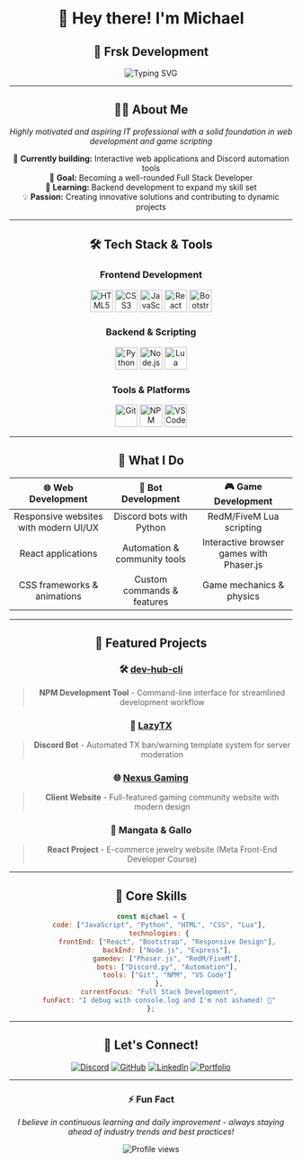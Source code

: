 <div align="center">

# 👋 Hey there! I'm Michael  
## 🚀 Frsk Development

<img src="https://readme-typing-svg.herokuapp.com?font=Fira+Code&pause=1000&color=A83A44&center=true&vCenter=true&width=435&lines=Full+Stack+Developer;Discord+Bot+Creator;RedM%2FFiveM+Developer;Always+Learning+New+Things!" alt="Typing SVG" />

</div>

---

<div align="center">

## 🧑‍💻 About Me

*Highly motivated and aspiring IT professional with a solid foundation in web development and game scripting*

📍 **Currently building:** Interactive web applications and Discord automation tools  
🎯 **Goal:** Becoming a well-rounded Full Stack Developer  
🌱 **Learning:** Backend development to expand my skill set  
💡 **Passion:** Creating innovative solutions and contributing to dynamic projects

</div>

---

<div align="center">

## 🛠️ Tech Stack & Tools

### Frontend Development
<img src="https://cdn.jsdelivr.net/gh/devicons/devicon/icons/html5/html5-original.svg" height="40" alt="HTML5" />
<img src="https://cdn.jsdelivr.net/gh/devicons/devicon/icons/css3/css3-original.svg" height="40" alt="CSS3" />
<img src="https://cdn.jsdelivr.net/gh/devicons/devicon/icons/javascript/javascript-original.svg" height="40" alt="JavaScript" />
<img src="https://cdn.jsdelivr.net/gh/devicons/devicon/icons/react/react-original.svg" height="40" alt="React" />
<img src="https://cdn.jsdelivr.net/gh/devicons/devicon/icons/bootstrap/bootstrap-original.svg" height="40" alt="Bootstrap" />

### Backend & Scripting
<img src="https://cdn.jsdelivr.net/gh/devicons/devicon/icons/python/python-original.svg" height="40" alt="Python" />
<img src="https://cdn.jsdelivr.net/gh/devicons/devicon/icons/nodejs/nodejs-original.svg" height="40" alt="Node.js" />
<img src="https://cdn.jsdelivr.net/gh/devicons/devicon/icons/lua/lua-original.svg" height="40" alt="Lua" />

### Tools & Platforms
<img src="https://cdn.jsdelivr.net/gh/devicons/devicon/icons/git/git-original.svg" height="40" alt="Git" />
<img src="https://cdn.jsdelivr.net/gh/devicons/devicon/icons/npm/npm-original-wordmark.svg" height="40" alt="NPM" />
<img src="https://cdn.jsdelivr.net/gh/devicons/devicon/icons/vscode/vscode-original.svg" height="40" alt="VS Code" />

</div>

---

<div align="center">

## 🎯 What I Do

| 🌐 **Web Development** | 🤖 **Bot Development** | 🎮 **Game Development** |
|:---:|:---:|:---:|
| Responsive websites with modern UI/UX | Discord bots with Python | RedM/FiveM Lua scripting |
| React applications | Automation & community tools | Interactive browser games with Phaser.js |
| CSS frameworks & animations | Custom commands & features | Game mechanics & physics |

</div>

---

<div align="center">

## 🚀 Featured Projects

### 🛠️ [dev-hub-cli](https://www.npmjs.com/package/dev-hub-cli)
> **NPM Development Tool** - Command-line interface for streamlined development workflow

### 🤖 [LazyTX](https://dev-hub-cli.gitbook.io/lazytx/)
> **Discord Bot** - Automated TX ban/warning template system for server moderation

### 🌐 [Nexus Gaming](https://nexusgaming.org/)
> **Client Website** - Full-featured gaming community website with modern design

### 🎨 **Mangata & Gallo**
> **React Project** - E-commerce jewelry website (Meta Front-End Developer Course)

</div>

---

<div align="center">

## 🎯 Core Skills

```javascript
const michael = {
    code: ["JavaScript", "Python", "HTML", "CSS", "Lua"],
    technologies: {
        frontEnd: ["React", "Bootstrap", "Responsive Design"],
        backEnd: ["Node.js", "Express"],
        gamedev: ["Phaser.js", "RedM/FiveM"],
        bots: ["Discord.py", "Automation"],
        tools: ["Git", "NPM", "VS Code"]
    },
    currentFocus: "Full Stack Development",
    funFact: "I debug with console.log and I'm not ashamed! 🐛"
};
```

</div>

---

<div align="center">

## 🤝 Let's Connect!

[![Discord](https://img.shields.io/badge/Discord-7289DA?style=for-the-badge&logo=discord&logoColor=white)](https://discord.gg/your-server)
[![GitHub](https://img.shields.io/badge/GitHub-100000?style=for-the-badge&logo=github&logoColor=white)](https://github.com/YourUsername)
[![LinkedIn](https://img.shields.io/badge/LinkedIn-0077B5?style=for-the-badge&logo=linkedin&logoColor=white)](https://linkedin.com/in/your-profile)
[![Portfolio](https://img.shields.io/badge/Portfolio-FF5722?style=for-the-badge&logo=todoist&logoColor=white)](https://your-portfolio.com)

---

### ⚡ Fun Fact
*I believe in continuous learning and daily improvement - always staying ahead of industry trends and best practices!*

<img src="https://komarev.com/ghpvc/?username=YourUsername&color=blueviolet&style=flat-square&label=Profile+Views" alt="Profile views" />

</div>
